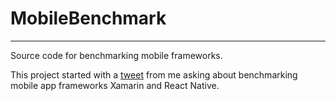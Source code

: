 # MobileBenchmark
***
Source code for benchmarking mobile frameworks.

This project started with a [tweet](https://twitter.com/rsatter42/status/1233090290862280704) from me asking about benchmarking mobile app frameworks Xamarin and React Native.
